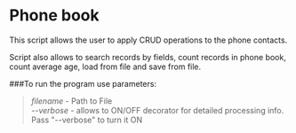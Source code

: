 # Phone book

This script allows the user to apply CRUD operations to the phone contacts.

Script also allows to search records by fields, count records in phone book,
count average age, load from file and save from file.


###To run the program use parameters:  
>*filename* - Path to File  
>*--verbose* - allows to ON/OFF decorator for detailed processing info. Pass "--verbose" to turn it ON
